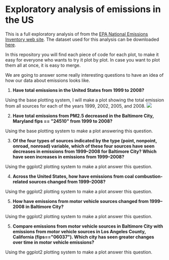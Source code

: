 # Exploratory analysis of emissions in the US
This is a full exploratory analysis of from the [EPA National Emissions Inventory web site](https://www.epa.gov/air-emissions-inventories).
The dataset used for this analysis can be downloaded [here](https://d396qusza40orc.cloudfront.net/exdata%2Fdata%2FNEI_data.zip).

In this repository you will find each piece of code for each plot, to make it easy for everyone who wants to try it plot by plot. In case you want to plot them all at once, it is easy to merge.

We are going to answer some really interesting questions to have an idea of how our data about emissions looks like.

1. **Have total emissions in the United States from 1999 to 2008?**

Using the base plotting system, I will make a plot showing the total emission from all sources for each of the years 1999, 2002, 2005, and 2008.
![](Plots(image)/plot1.png)


2. **Have total emissions from PM2.5 decreased in the Baltimore City, Maryland fips == "24510" from 1999 to 2008?**

Using the base plotting system to make a plot answering this question.



3. **Of the four types of sources indicated by the type (point, nonpoint, onroad, nonroad) variable, which of these four sources have seen decreases in emissions from 1999–2008 for Baltimore City? Which have seen increases in emissions from 1999–2008?**

Using the ggplot2 plotting system to make a plot answer this question.



4. **Across the United States, how have emissions from coal combustion-related sources changed from 1999–2008?**

Using the ggplot2 plotting system to make a plot answer this question.



5. **How have emissions from motor vehicle sources changed from 1999–2008 in Baltimore City?**

Using the ggplot2 plotting system to make a plot answer this question.



5. **Compare emissions from motor vehicle sources in Baltimore City with emissions from motor vehicle sources in Los Angeles County, California (fips=="06037"). Which city has seen greater changes over time in motor vehicle emissions?**

Using the ggplot2 plotting system to make a plot answer this question.
